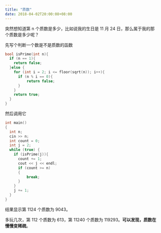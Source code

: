 ```yaml
---
title: "质数"
date: 2018-04-02T20:00:08+08:00
---
```


突然想知道第 n 个质数是多少，比如说我的生日是 11 月 24 日，那么属于我的那个质数是多少呢？

先写个判断一个数是不是质数的函数

```c
bool isPrime(int n){
  if (n == 1){
    return false;
  }else {
    for (int i = 2; i <= floor(sqrt(n)); i++){
      if (n % i == 0){
          return false;
      }
    }
    return true;
  }
}
```

然后调用它

```c
int main()
{
  int n;
  cin >> n;
  int count = 0;
  int j = 2;
  while (true) {
    if (isPrime(j)){
      count += 1;
      cout << j << endl;
      if (count >= n)
      {
          break;
      }
    }
    j += 1;
  }
}
```

结果显示第 1124 个质数为 9043。

多玩几次，第 112 个质数为 613，第 11240 个质数为 119293。**可以发现，质数在慢慢变稀疏**。
